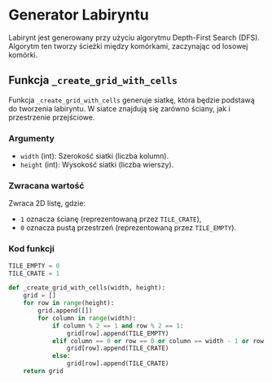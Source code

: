 # Generator Labiryntu

Labirynt jest generowany przy użyciu algorytmu Depth-First Search (DFS). Algorytm ten tworzy ścieżki między komórkami, zaczynając od losowej komórki.

## Funkcja `_create_grid_with_cells`

Funkcja `_create_grid_with_cells` generuje siatkę, która będzie podstawą do tworzenia labiryntu. W siatce znajdują się zarówno ściany, jak i przestrzenie przejściowe.

### Argumenty

- `width` (int): Szerokość siatki (liczba kolumn).
- `height` (int): Wysokość siatki (liczba wierszy).

### Zwracana wartość

Zwraca 2D listę, gdzie:
- `1` oznacza ścianę (reprezentowaną przez `TILE_CRATE`),
- `0` oznacza pustą przestrzeń (reprezentowaną przez `TILE_EMPTY`).

### Kod funkcji
```python
TILE_EMPTY = 0
TILE_CRATE = 1

def _create_grid_with_cells(width, height):
    grid = []
    for row in range(height):
        grid.append([])
        for column in range(width):
            if column % 2 == 1 and row % 2 == 1:
                grid[row].append(TILE_EMPTY)
            elif column == 0 or row == 0 or column == width - 1 or row == height - 1:
                grid[row].append(TILE_CRATE)
            else:
                grid[row].append(TILE_CRATE)
    return grid
    
```


